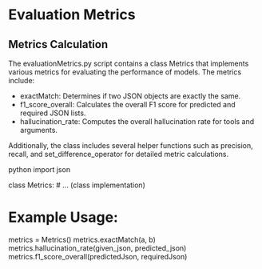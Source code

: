 # Evaluation Metrics

## Metrics Calculation

The evaluationMetrics.py script contains a class Metrics that implements various metrics for evaluating the performance of models. The metrics include:

- exactMatch: Determines if two JSON objects are exactly the same.
- f1_score_overall: Calculates the overall F1 score for predicted and required JSON lists.
- hallucination_rate: Computes the overall hallucination rate for tools and arguments.

Additionally, the class includes several helper functions such as precision, recall, and set_difference_operator for detailed metric calculations.

python
import json

class Metrics:
    # ... (class implementation)

# Example Usage:
metrics = Metrics()
metrics.exactMatch(a, b)
metrics.hallucination_rate(given_json, predicted_json)
metrics.f1_score_overall(predictedJson, requiredJson)